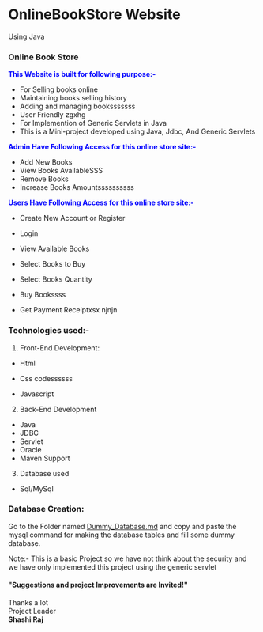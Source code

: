 # OnlineBookStore Website
Using Java 
### Online Book Store
<span style="color:blue">**This Website is built for following purpose:-**</span>
- For Selling books online
- Maintaining books selling history
- Adding and managing booksssssss
- User Friendly
zgxhg
- For Implemention of Generic Servlets in Java
- This is a Mini-project developed using Java, Jdbc, And Generic Servlets

<span style="color:blue">**Admin Have Following Access for this online store site:-**</span>
- Add New Books
- View Books AvailableSSS
- Remove Books
- Increase Books Amountssssssssss

<span style="color:blue">**Users Have Following Access for this online store site:-**</span>
- Create New Account or Register
- Login
- View Available Books
- Select Books to Buy

- Select Books Quantity
- Buy Bookssss
- Get Payment Receiptxsx
njnjn
### Technologies used:-
1. Front-End Development:
- Html
- Css codessssss

- Javascript

2. Back-End Development
- Java
- JDBC
- Servlet
- Oracle
- Maven Support

3. Database used
- Sql/MySql

### Database Creation:

Go to the Folder named <a href="https://github.com/shashirajraja/onlinebookstore/blob/gh-pages/Dummy_Database.md">Dummy_Database.md</a> and copy and paste the mysql command for making the database tables and fill some dummy database.


Note:- This is a basic Project so we have not think about the security and we have only implemented this project using the generic servlet

#### "Suggestions and project Improvements are Invited!"

<bold>Thanks a lot</bold><br/>
                                                                                                        Project Leader<br/>
                                                                                                         <b>Shashi Raj</b>
